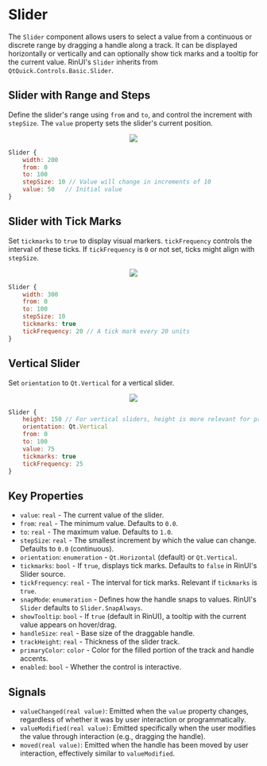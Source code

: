 # Slider

The `Slider` component allows users to select a value from a continuous or discrete range by dragging a handle along a track. It can be displayed horizontally or vertically and can optionally show tick marks and a tooltip for the current value. RinUI's `Slider` inherits from `QtQuick.Controls.Basic.Slider`.

## Slider with Range and Steps

Define the slider's range using `from` and `to`, and control the increment with `stepSize`. The `value` property sets the slider's current position.

<div align="center">
  <img src="/assets/images/BasicInput/Slider/slider-range.png"> <!-- Placeholder: image path to be confirmed or created -->
</div>

```qml
Slider {
    width: 200
    from: 0
    to: 100
    stepSize: 10 // Value will change in increments of 10
    value: 50   // Initial value
}
```

## Slider with Tick Marks

Set `tickmarks` to `true` to display visual markers. `tickFrequency` controls the interval of these ticks. If `tickFrequency` is `0` or not set, ticks might align with `stepSize`.

<div align="center">
  <img src="/assets/images/BasicInput/Slider/slider-ticks.png"> <!-- Placeholder: image path to be confirmed or created -->
</div>

```qml
Slider {
    width: 300
    from: 0
    to: 100
    stepSize: 10     
    tickmarks: true
    tickFrequency: 20 // A tick mark every 20 units
}
```

## Vertical Slider

Set `orientation` to `Qt.Vertical` for a vertical slider.

<div align="center">
  <img src="/assets/images/BasicInput/Slider/slider-vertical.png"> <!-- Placeholder: image path to be confirmed or created -->
</div>

```qml
Slider {
    height: 150 // For vertical sliders, height is more relevant for primary dimension
    orientation: Qt.Vertical
    from: 0
    to: 100
    value: 75
    tickmarks: true
    tickFrequency: 25
}
```

## Key Properties

*   `value`: `real` - The current value of the slider.
*   `from`: `real` - The minimum value. Defaults to `0.0`.
*   `to`: `real` - The maximum value. Defaults to `1.0`.
*   `stepSize`: `real` - The smallest increment by which the value can change. Defaults to `0.0` (continuous).
*   `orientation`: `enumeration` - `Qt.Horizontal` (default) or `Qt.Vertical`.
*   `tickmarks`: `bool` - If `true`, displays tick marks. Defaults to `false` in RinUI's Slider source.
*   `tickFrequency`: `real` - The interval for tick marks. Relevant if `tickmarks` is `true`.
*   `snapMode`: `enumeration` - Defines how the handle snaps to values. RinUI's `Slider` defaults to `Slider.SnapAlways`.
*   `showTooltip`: `bool` - If `true` (default in RinUI), a tooltip with the current value appears on hover/drag.
*   `handleSize`: `real` - Base size of the draggable handle.
*   `trackHeight`: `real` - Thickness of the slider track.
*   `primaryColor`: `color` - Color for the filled portion of the track and handle accents.
*   `enabled`: `bool` - Whether the control is interactive.

## Signals

*   `valueChanged(real value)`: Emitted when the `value` property changes, regardless of whether it was by user interaction or programmatically.
*   `valueModified(real value)`: Emitted specifically when the user modifies the value through interaction (e.g., dragging the handle).
*   `moved(real value)`: Emitted when the handle has been moved by user interaction, effectively similar to `valueModified`.

```
